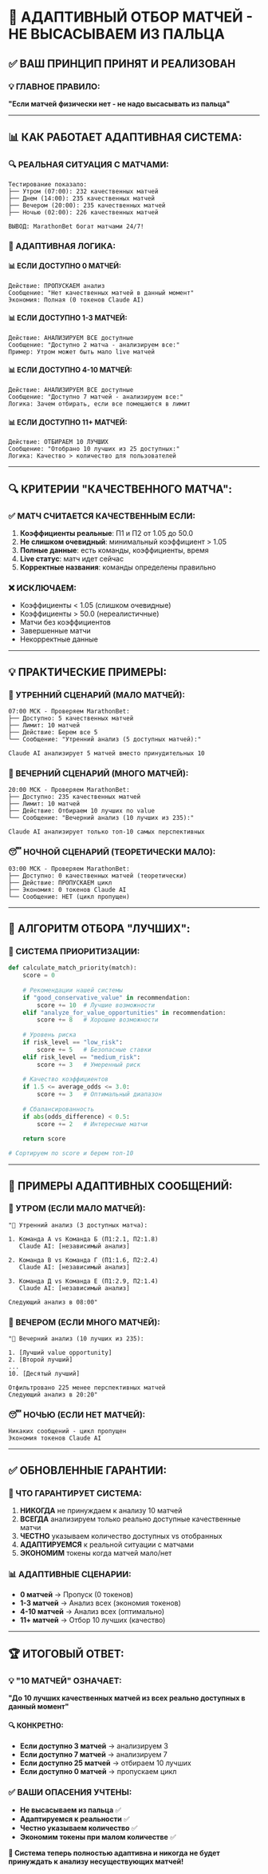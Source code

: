 # 🎯 АДАПТИВНЫЙ ОТБОР МАТЧЕЙ - НЕ ВЫСАСЫВАЕМ ИЗ ПАЛЬЦА

## ✅ **ВАШ ПРИНЦИП ПРИНЯТ И РЕАЛИЗОВАН**

### **💡 ГЛАВНОЕ ПРАВИЛО:**
**"Если матчей физически нет - не надо высасывать из пальца"**

---

## 📊 **КАК РАБОТАЕТ АДАПТИВНАЯ СИСТЕМА:**

### **🔍 РЕАЛЬНАЯ СИТУАЦИЯ С МАТЧАМИ:**
```
Тестирование показало:
├── Утром (07:00): 232 качественных матчей
├── Днем (14:00): 235 качественных матчей  
├── Вечером (20:00): 235 качественных матчей
├── Ночью (02:00): 226 качественных матчей

ВЫВОД: MarathonBet богат матчами 24/7!
```

### **🎯 АДАПТИВНАЯ ЛОГИКА:**

#### **📊 ЕСЛИ ДОСТУПНО 0 МАТЧЕЙ:**
```
Действие: ПРОПУСКАЕМ анализ
Сообщение: "Нет качественных матчей в данный момент"
Экономия: Полная (0 токенов Claude AI)
```

#### **📊 ЕСЛИ ДОСТУПНО 1-3 МАТЧЕЙ:**
```
Действие: АНАЛИЗИРУЕМ ВСЕ доступные
Сообщение: "Доступно 2 матча - анализируем все:"
Пример: Утром может быть мало live матчей
```

#### **📊 ЕСЛИ ДОСТУПНО 4-10 МАТЧЕЙ:**
```
Действие: АНАЛИЗИРУЕМ ВСЕ доступные
Сообщение: "Доступно 7 матчей - анализируем все:"
Логика: Зачем отбирать, если все помещаются в лимит
```

#### **📊 ЕСЛИ ДОСТУПНО 11+ МАТЧЕЙ:**
```
Действие: ОТБИРАЕМ 10 ЛУЧШИХ
Сообщение: "Отобрано 10 лучших из 25 доступных:"
Логика: Качество > количество для пользователей
```

---

## 🔍 **КРИТЕРИИ "КАЧЕСТВЕННОГО МАТЧА":**

### **✅ МАТЧ СЧИТАЕТСЯ КАЧЕСТВЕННЫМ ЕСЛИ:**
1. **Коэффициенты реальные**: П1 и П2 от 1.05 до 50.0
2. **Не слишком очевидный**: минимальный коэффициент > 1.05
3. **Полные данные**: есть команды, коэффициенты, время
4. **Live статус**: матч идет сейчас
5. **Корректные названия**: команды определены правильно

### **❌ ИСКЛЮЧАЕМ:**
- Коэффициенты < 1.05 (слишком очевидные)
- Коэффициенты > 50.0 (нереалистичные)
- Матчи без коэффициентов
- Завершенные матчи
- Некорректные данные

---

## 💡 **ПРАКТИЧЕСКИЕ ПРИМЕРЫ:**

### **🌅 УТРЕННИЙ СЦЕНАРИЙ (МАЛО МАТЧЕЙ):**
```
07:00 МСК - Проверяем MarathonBet:
├── Доступно: 5 качественных матчей
├── Лимит: 10 матчей
├── Действие: Берем все 5
└── Сообщение: "Утренний анализ (5 доступных матчей):"

Claude AI анализирует 5 матчей вместо принудительных 10
```

### **🌆 ВЕЧЕРНИЙ СЦЕНАРИЙ (МНОГО МАТЧЕЙ):**
```
20:00 МСК - Проверяем MarathonBet:
├── Доступно: 235 качественных матчей
├── Лимит: 10 матчей
├── Действие: Отбираем 10 лучших по value
└── Сообщение: "Вечерний анализ (10 лучших из 235):"

Claude AI анализирует только топ-10 самых перспективных
```

### **😴 НОЧНОЙ СЦЕНАРИЙ (ТЕОРЕТИЧЕСКИ МАЛО):**
```
03:00 МСК - Проверяем MarathonBet:
├── Доступно: 0 качественных матчей (теоретически)
├── Действие: ПРОПУСКАЕМ цикл
├── Экономия: 0 токенов Claude AI
└── Сообщение: НЕТ (цикл пропущен)
```

---

## 🧠 **АЛГОРИТМ ОТБОРА "ЛУЧШИХ":**

### **🎯 СИСТЕМА ПРИОРИТИЗАЦИИ:**
```python
def calculate_match_priority(match):
    score = 0
    
    # Рекомендации нашей системы
    if "good_conservative_value" in recommendation:
        score += 10  # Лучшие возможности
    elif "analyze_for_value_opportunities" in recommendation:
        score += 8   # Хорошие возможности
    
    # Уровень риска
    if risk_level == "low_risk":
        score += 5   # Безопасные ставки
    elif risk_level == "medium_risk":
        score += 3   # Умеренный риск
    
    # Качество коэффициентов
    if 1.5 <= average_odds <= 3.0:
        score += 3   # Оптимальный диапазон
    
    # Сбалансированность
    if abs(odds_difference) < 0.5:
        score += 2   # Интересные матчи
    
    return score

# Сортируем по score и берем топ-10
```

---

## 📨 **ПРИМЕРЫ АДАПТИВНЫХ СООБЩЕНИЙ:**

### **🌅 УТРОМ (ЕСЛИ МАЛО МАТЧЕЙ):**
```
"🌅 Утренний анализ (3 доступных матча):

1. Команда А vs Команда Б (П1:2.1, П2:1.8)
   Claude AI: [независимый анализ]
   
2. Команда В vs Команда Г (П1:1.6, П2:2.4)
   Claude AI: [независимый анализ]
   
3. Команда Д vs Команда Е (П1:2.9, П2:1.4)
   Claude AI: [независимый анализ]

Следующий анализ в 08:00"
```

### **🌆 ВЕЧЕРОМ (ЕСЛИ МНОГО МАТЧЕЙ):**
```
"🌆 Вечерний анализ (10 лучших из 235):

1. [Лучший value opportunity]
2. [Второй лучший]
...
10. [Десятый лучший]

Отфильтровано 225 менее перспективных матчей
Следующий анализ в 20:20"
```

### **😴 НОЧЬЮ (ЕСЛИ НЕТ МАТЧЕЙ):**
```
Никаких сообщений - цикл пропущен
Экономия токенов Claude AI
```

---

## ✅ **ОБНОВЛЕННЫЕ ГАРАНТИИ:**

### **🎯 ЧТО ГАРАНТИРУЕТ СИСТЕМА:**
1. **НИКОГДА** не принуждаем к анализу 10 матчей
2. **ВСЕГДА** анализируем только реально доступные качественные матчи
3. **ЧЕСТНО** указываем количество доступных vs отобранных
4. **АДАПТИРУЕМСЯ** к реальной ситуации с матчами
5. **ЭКОНОМИМ** токены когда матчей мало/нет

### **📊 АДАПТИВНЫЕ СЦЕНАРИИ:**
- **0 матчей** → Пропуск (0 токенов)
- **1-3 матчей** → Анализ всех (экономия токенов)
- **4-10 матчей** → Анализ всех (оптимально)
- **11+ матчей** → Отбор 10 лучших (качество)

---

## 🏆 **ИТОГОВЫЙ ОТВЕТ:**

### **💡 "10 МАТЧЕЙ" ОЗНАЧАЕТ:**

**"До 10 лучших качественных матчей из всех реально доступных в данный момент"**

#### **🔍 КОНКРЕТНО:**
- **Если доступно 3 матчей** → анализируем 3
- **Если доступно 7 матчей** → анализируем 7
- **Если доступно 25 матчей** → отбираем 10 лучших
- **Если доступно 0 матчей** → пропускаем цикл

### **✅ ВАШИ ОПАСЕНИЯ УЧТЕНЫ:**
- **Не высасываем из пальца** ✅
- **Адаптируемся к реальности** ✅
- **Честно указываем количество** ✅
- **Экономим токены при малом количестве** ✅

**🎯 Система теперь полностью адаптивна и никогда не будет принуждать к анализу несуществующих матчей!**